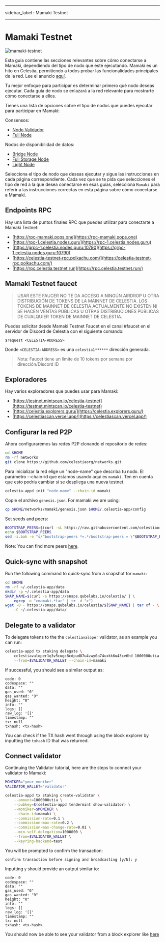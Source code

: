 - - -
sidebar_label : Mamaki Testnet
- - -

# Mamaki Testnet
<!-- markdownlint-disable MD013 -->

![mamaki-testnet](/img/mamaki.png)

Esta guía contiene las secciones relevantes sobre cómo conectarse a Mamaki, dependiendo del tipo de nodo que esté ejecutando. Mamaki es un hito en Celestia, permitiendo a todos probar las funcionalidades principales de la red. Lee el anuncio [aquí](https://blog.celestia.org/celestia-testnet-introduces-alpha-data-availability-api/).

Tu mejor enfoque para participar es determinar primero qué nodo deseas ejecutar. Cada guía de nodo se enlazará a la red relevante para mostrarte cómo conectarse a ellos.

Tienes una lista de opciones sobre el tipo de nodos que puedes ejecutar para participar en Mamaki:

Consensos:

* [Nodo Validador](./validator-node.md)
* [Full Node](./consensus-full-node.md)

Nodos de disponibilidad de datos:

* [Bridge Node](./bridge-node.md)
* [Full Storage Node](./full-storage-node.md)
* [Light Node](./light-node.md)

Selecciona el tipo de nodo que deseas ejecutar y sigue las instrucciones en cada página correspondiente. Cada vez que se te pida que selecciones el tipo de red a la que desea conectarse en esas guías, selecciona `Mamaki` para referir a las instrucciones correctas en esta página sobre cómo conectarse a Mamaki.

## Endpoints RPC

Hay una lista de puntos finales RPC que puedes utilizar para conectarte a Mamaki Testnet:

* [https://rpc-mamaki.pops.one](https://rpc-mamaki.pops.one)
* [https://rpc-1.celestia.nodes.guru](https://rpc-1.celestia.nodes.guru)
* [https://grpc-1.celestia.nodes.guru:10790](https://grpc-1.celestia.nodes.guru:10790)
* [https://celestia-testnet-rpc.polkachu.com/](https://celestia-testnet-rpc.polkachu.com/)
* [https://rpc.celestia.testnet.run](https://rpc.celestia.testnet.run/)

## Mamaki Testnet faucet

> USAR ESTE FAUCER NO TE DA ACCESO A NINGÚN AIRDROP U OTRA DISTRIBUCIÓN DE TOKENS DE LA MAINNET DE CELESTIA. LOS TOKENS DE MAINNET DE CELESTIA ACTUALMENTE NO EXISTEN NI SE HACEN VENTAS PÚBLICAS U OTRAS DISTRIBUCIONES PÚBLICAS DE CUALQUIER TOKEN DE MAINNET DE CELESTIA.

Puedes solicitar desde Mamaki Testnet Faucet en el canal #faucet en el servidor de Discord de Celestia con el siguiente comando:

```text
$request <CELESTIA-ADDRESS>
```

Donde `<CELESTIA-ADDRESS>` es una `celestia1******` dirección generada.

> Nota: Faucet tiene un límite de 10 tokens por semana por dirección/Discord ID

## Exploradores

Hay varios exploradores que puedes usar para Mamaki:

* [https://testnet.mintscan.io/celestia-testnet](https://testnet.mintscan.io/celestia-testnet)
* [https://celestia.explorers.guru/](https://celestia.explorers.guru/)
* [https://celestiascan.vercel.app/](https://celestiascan.vercel.app/)

## Configurar la red P2P

Ahora configuraremos las redes P2P clonando el repositorio de redes:

```sh
cd $HOME
rm -rf networks
git clone https://github.com/celestiaorg/networks.git
```

Para inicializar la red elige un "node-name" que describa tu nodo. El parámetro --chain-id que estamos usando aquí es `mamaki`. Ten en cuenta que esto podría cambiar si se despliega una nueva testnet.

```sh
celestia-appd init "node-name" --chain-id mamaki
```

Copie el archivo `genesis.json`. For mamaki we are using:

```sh
cp $HOME/networks/mamaki/genesis.json $HOME/.celestia-app/config
```

Set seeds and peers:

```sh
BOOTSTRAP_PEERS=$(curl -sL https://raw.githubusercontent.com/celestiaorg/networks/master/mamaki/bootstrap-peers.txt | tr -d '\n')
echo $BOOTSTRAP_PEERS
sed -i.bak -e "s/^bootstrap-peers *=.*/bootstrap-peers = \"$BOOTSTRAP_PEERS\"/" $HOME/.celestia-app/config/config.toml

```

Note: You can find more peers [here](https://github.com/celestiaorg/networks/blob/master/mamaki/peers.txt).

## Quick-sync with snapshot

Run the following command to quick-sync from a snapshot for `mamaki`:

```sh
cd $HOME
rm -rf ~/.celestia-app/data
mkdir -p ~/.celestia-app/data
SNAP_NAME=$(curl -s https://snaps.qubelabs.io/celestia/ | \
    egrep -o ">mamaki.*tar" | tr -d ">")
wget -O - https://snaps.qubelabs.io/celestia/${SNAP_NAME} | tar xf - \
    -C ~/.celestia-app/data/
```

## Delegate to a validator

To delegate tokens to the the `celestiavaloper` validator, as an example you can run:

```sh
celestia-appd tx staking delegate \
    celestiavaloper1q3v5cugc8cdpud87u4zwy0a74uxkk6u43cv6hd 1000000utia \
    --from=$VALIDATOR_WALLET --chain-id=mamaki
```

If successful, you should see a similar output as:

```console
code: 0
codespace: ""
data: ""
gas_used: "0"
gas_wanted: "0"
height: "0"
info: ""
logs: []
raw_log: '[]'
timestamp: ""
tx: null
txhash: <tx-hash>
```

You can check if the TX hash went through using the block explorer by inputting the `txhash` ID that was returned.

## Connect validator

Continuing the Validator tutorial, here are the steps to connect your validator to Mamaki:

```sh
MONIKER="your_moniker"
VALIDATOR_WALLET="validator"

celestia-appd tx staking create-validator \
    --amount=1000000utia \
    --pubkey=$(celestia-appd tendermint show-validator) \
    --moniker=$MONIKER \
    --chain-id=mamaki \
    --commission-rate=0.1 \
    --commission-max-rate=0.2 \
    --commission-max-change-rate=0.01 \
    --min-self-delegation=1000000 \
    --from=$VALIDATOR_WALLET \
    --keyring-backend=test
```

You will be prompted to confirm the transaction:

```console
confirm transaction before signing and broadcasting [y/N]: y
```

Inputting `y` should provide an output similar to:

```console
code: 0
codespace: ""
data: ""
gas_used: "0"
gas_wanted: "0"
height: "0"
info: ""
logs: []
raw_log: '[]'
timestamp: ""
tx: null
txhash: <tx-hash>
```

You should now be able to see your validator from a block explorer like [here](https://celestia.explorers.guru/)
